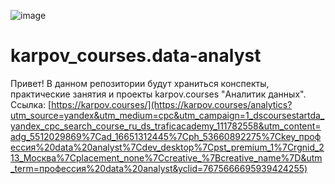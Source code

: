 ![image](https://github.com/user-attachments/assets/a5d5bcea-9bf2-4c33-9567-1ccef3190039)
# karpov_courses.data-analyst
Привет! В данном репозитории будут храниться конспекты, практические занятия и проекты  karpov.courses  "Аналитик данных". Ссылка: [https://karpov.courses/](https://karpov.courses/analytics?utm_source=yandex&utm_medium=cpc&utm_campaign=1_dscoursestartda_yandex_cpc_search_course_ru_ds_traficacademy_111782558&utm_content=adg_5512029869%7Cad_16651312445%7Cph_53660892275%7Ckey_профессия%20data%20analyst%7Cdev_desktop%7Cpst_premium_1%7Crgnid_213_Москва%7Cplacement_none%7Ccreative_%7Bcreative_name%7D&utm_term=профессия%20data%20analyst&yclid=7675666695939424255)
